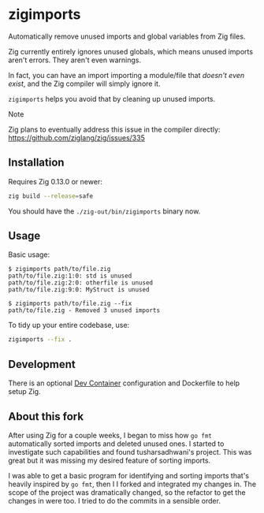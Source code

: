 # zigimports

Automatically remove unused imports and global variables from Zig files.

Zig currently entirely ignores unused globals, which means unused imports aren't errors.
They aren't even warnings.

In fact, you can have an import importing a module/file that *doesn't even exist*, and
the Zig compiler will simply ignore it.

`zigimports` helps you avoid that by cleaning up unused imports.

> [!NOTE]
> Zig plans to eventually address this issue in the compiler directly:
> https://github.com/ziglang/zig/issues/335

## Installation

Requires Zig 0.13.0 or newer:

```bash
zig build --release=safe
```

You should have the `./zig-out/bin/zigimports` binary now.

## Usage

Basic usage:

```console
$ zigimports path/to/file.zig
path/to/file.zig:1:0: std is unused
path/to/file.zig:2:0: otherfile is unused
path/to/file.zig:9:0: MyStruct is unused

$ zigimports path/to/file.zig --fix
path/to/file.zig - Removed 3 unused imports
```

To tidy up your entire codebase, use:

```bash
zigimports --fix .
```

## Development
There is an optional [Dev Container](https://containers.dev/) configuration and Dockerfile to help setup Zig.

## About this fork
After using Zig for a couple weeks, I began to miss how `go fmt` automatically sorted imports and deleted unused ones. I started to investigate such capabilities and found tusharsadhwani's project. This was great but it was missing my desired feature of sorting imports.

I was able to get a basic program for identifying and sorting imports that's heavily inspired by `go fmt`, then I I forked and integrated my changes in. The scope of the project was dramatically changed, so the refactor to get the changes in were too. I tried to do the commits in a sensible order.
